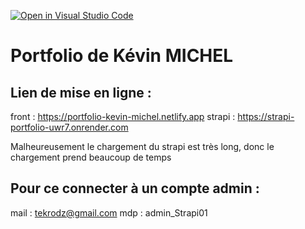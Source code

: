 [![Open in Visual Studio Code](https://classroom.github.com/assets/open-in-vscode-c66648af7eb3fe8bc4f294546bfd86ef473780cde1dea487d3c4ff354943c9ae.svg)](https://classroom.github.com/online_ide?assignment_repo_id=10381428&assignment_repo_type=AssignmentRepo)

# Portfolio de Kévin MICHEL
## Lien de mise en ligne :
front : https://portfolio-kevin-michel.netlify.app
strapi : https://strapi-portfolio-uwr7.onrender.com

Malheureusement le chargement du strapi est très long, donc le chargement prend beaucoup de temps

## Pour ce connecter à un compte admin :
mail : tekrodz@gmail.com 
mdp : admin_Strapi01
